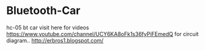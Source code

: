 # Bluetooth-Car
hc-05 bt car
visit here for videos
https://www.youtube.com/channel/UCY6KA8oFk1s36fyPiFEmedQ
for circuit diagram..
http://erbros1.blogspot.com/

